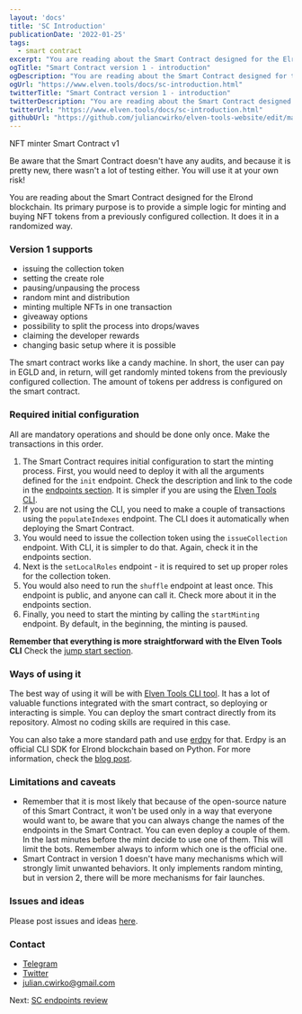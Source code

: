 ```yaml
---
layout: 'docs'
title: 'SC Introduction'
publicationDate: '2022-01-25'
tags:
  - smart contract
excerpt: "You are reading about the Smart Contract designed for the Elrond blockchain. Its primary purpose is to provide a simple logic for minting and buying NFT tokens"
ogTitle: "Smart Contract version 1 - introduction"
ogDescription: "You are reading about the Smart Contract designed for the Elrond blockchain. Its primary purpose is to provide a simple logic for minting and buying NFT tokens"
ogUrl: "https://www.elven.tools/docs/sc-introduction.html"
twitterTitle: "Smart Contract version 1 - introduction"
twitterDescription: "You are reading about the Smart Contract designed for the Elrond blockchain. Its primary purpose is to provide a simple logic for minting and buying NFT tokens"
twitterUrl: "https://www.elven.tools/docs/sc-introduction.html"
githubUrl: "https://github.com/juliancwirko/elven-tools-website/edit/main/src/docs/sc-introduction.md"
---
```


NFT minter Smart Contract v1

<div class="docs-error-box ">Be aware that the Smart Contract doesn't have any audits, and because it is pretty new, there wasn't a lot of testing either. You will use it at your own risk!</div>

You are reading about the Smart Contract designed for the Elrond blockchain. Its primary purpose is to provide a simple logic for minting and buying NFT tokens from a previously configured collection. It does it in a randomized way. 

### Version 1 supports

- issuing the collection token
- setting the create role
- pausing/unpausing the process
- random mint and distribution
- minting multiple NFTs in one transaction
- giveaway options
- possibility to split the process into drops/waves
- claiming the developer rewards
- changing basic setup where it is possible

The smart contract works like a candy machine. In short, the user can pay in EGLD and, in return, will get randomly minted tokens from the previously configured collection. The amount of tokens per address is configured on the smart contract.

### Required initial configuration

All are mandatory operations and should be done only once. Make the transactions in this order.

1. The Smart Contract requires initial configuration to start the minting process. First, you would need to deploy it with all the arguments defined for the `init` endpoint. Check the description and link to the code in the [endpoints section](/docs/sc-endpoints.html). It is simpler if you are using the [Elven Tools CLI](/docs/cli-introduction.html).
2. If you are not using the CLI, you need to make a couple of transactions using the `populateIndexes` endpoint. The CLI does it automatically when deploying the Smart Contract.
3. You would need to issue the collection token using the `issueCollection` endpoint. With CLI, it is simpler to do that. Again, check it in the endpoints section.
4. Next is the `setLocalRoles` endpoint - it is required to set up proper roles for the collection token.
5. You would also need to run the `shuffle` endpoint at least once. This endpoint is public, and anyone can call it. Check more about it in the endpoints section.
6. Finally, you need to start the minting by calling the `startMinting` endpoint. By default, in the beginning, the minting is paused.

**Remember that everything is more straightforward with the Elven Tools CLI** Check the [jump start section](/docs/jump-start.html).

### Ways of using it

The best way of using it will be with [Elven Tools CLI tool](/docs/cli-introduction.html). It has a lot of valuable functions integrated with the smart contract, so deploying or interacting is simple. You can deploy the smart contract directly from its repository. Almost no coding skills are required in this case.

You can also take a more standard path and use [erdpy](https://docs.elrond.com/sdk-and-tools/erdpy/erdpy/) for that. Erdpy is an official CLI SDK for Elrond blockchain based on Python. For more information, check the [blog post](https://www.julian.io/articles/elrond-smart-contracts.html).

### Limitations and caveats

- Remember that it is most likely that because of the open-source nature of this Smart Contract, it won't be used only in a way that everyone would want to, be aware that you can always change the names of the endpoints in the Smart Contract. You can even deploy a couple of them. In the last minutes before the mint decide to use one of them. This will limit the bots. Remember always to inform which one is the official one.
- Smart Contract in version 1 doesn't have many mechanisms which will strongly limit unwanted behaviors. It only implements random minting, but in version 2, there will be more mechanisms for fair launches.

### Issues and ideas

Please post issues and ideas [here](https://github.com/juliancwirko/elven-nft-minter-sc/issues).

### Contact

- [Telegram](https://t.me/juliancwirko)
- [Twitter](https://twitter.com/JulianCwirko)
- julian.cwirko@gmail.com

<div class="next-page-link">
  Next: <a href="/docs/sc-endpoints.html">SC endpoints review</a>
</div>
